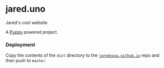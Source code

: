 # jared.uno
Jared&#39;s cool website

A [Puppy](https://github.com/Upstatement/generator-puppy) powered project.

### Deployment
Copy the contents of the `dist` directory to the [`jarednova.github.io`](https://github.com/jarednova/jarednova.github.io) repo and then push to `master`. 